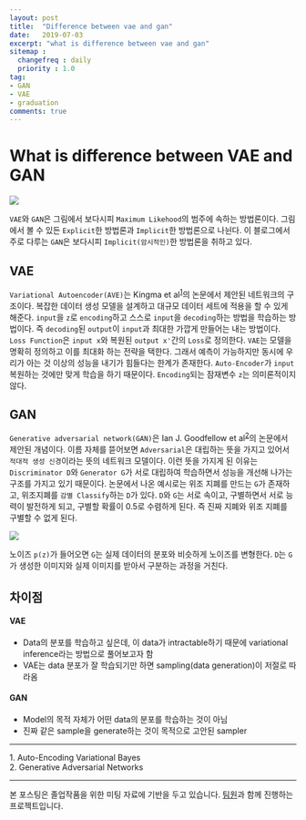 ```yaml
---
layout: post
title:  "Difference between vae and gan"
date:   2019-07-03
excerpt: "what is difference between vae and gan"
sitemap :
  changefreq : daily
  priority : 1.0
tag:
- GAN
- VAE
- graduation
comments: true
---
```


# What is difference between VAE and GAN
<img src='https://sihan-son.github.io/public/vng/rough.jpg'>  

`VAE`와 `GAN`은 그림에서 보다시피 `Maximum Likehood`의 범주에 속하는 방법론이다. 그림에서 볼 수 있든 `Explicit`한 방법론과 `Implicit`한 방법론으로 나뉜다. 이 블로그에서 주로 다루는 `GAN`은 보다시피 `Implicit(암시적인)`한 방법론을 취하고 있다.

## VAE
`Variational Autoencoder(AVE)`는 Kingma et al<sup><a href="#paper01">1</a></sup>의 논문에서 제안된 네트워크의 구조이다. 복잡한 데이터 생성 모델을 설계하고 대규모 데이터 세트에 적용을 할 수 있게 해준다. `input`을 `z`로 `encoding`하고 스스로 `input`을 `decoding`하는 방법을 학습하는 방법이다. 즉 `decoding`된 `output`이 `input`과 최대한 가깝게 만들어는 내는 방법이다.  
`Loss Function`은 `input x`와 복원된 `output x'`간의 `Loss`로 정의한다. `VAE`는 모델을 명확히 정의하고 이를 최대화 하는 전략을 택한다. 그래서 예측이 가능하지만 동시에 우리가 아는 것 이상의 성능을 내기가 힘들다는 한계가 존재한다.  `Auto-Encoder`가 `input` 복원하는 것에만 맞게 학습을 하기 때문이다. `Encoding`되는 잠재변수 `z`는 의미론적이지 않다. 

## GAN    
`Generative adversarial network(GAN)`은 Ian J. Goodfellow et al<sup><a href="#paper02">2</a></sup>의 논문에서 제안된 개념이다. 이름 자체를 뜯어보면 `Adversarial`은 대립하는 뜻을 가지고 있어서 `적대적 생성 신경`이라는 뜻의 네트워크 모델이다. 이런 뜻을 가지게 된 이유는 `Discriminator D`와 `Generator G`가 서로 대립하여 학습하면서 성능을 개선해 나가는 구조를 가지고 있기 때문이다. 논문에서 나온 예시로는 위조 지폐를 만드는 `G`가 존재하고, 위조지폐를 `감별 Classify`하는 `D`가 있다. `D`와 `G`는 서로 속이고, 구별하면서 서로 능력이 발전하게 되고, 구별할 확률이 0.5로 수렴하게 된다. 즉 진짜 지폐와 위조 지폐를 구별할 수 없게 된다.  

<img src='https://sihan-son.github.io/public/vng/gan.jpg'>  

노이즈 `p(z)`가 들어오면 `G`는 실제 데이터의 분포와 비슷하게 노이즈를 변형한다. `D`는 `G`가 생성한 이미지와 실제 이미지를 받아서 구분하는 과정을 거친다.

## 차이점
#### VAE
- Data의 분포를 학습하고 싶은데, 이 data가 intractable하기 때문에 variational inference라는 방법으로 풀어보고자 함
- VAE는 data 분포가 잘 학습되기만 하면 sampling(data generation)이 저절로 따라옴

#### GAN
- Model의 목적 자체가 어떤 data의 분포를 학습하는 것이 아님
- 진짜 같은 sample을 generate하는 것이 목적으로 고안된 sampler  

---
<a id="paper01">1.</a> Auto-Encoding Variational Bayes  
<a id="paper02">2.</a> Generative Adversarial Networks

--- 
본 포스팅은 졸업작품을 위한 미팅 자료에 기반을 두고 있습니다. <a href='https://dev-hani.tistory.com'>팀원</a>과 함께 진행하는 프로젝트입니다.